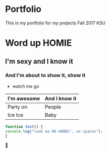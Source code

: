# Portfolio

This is my portfolio for my projects Fall 2017 KSU

# Word up HOMIE

## I'm sexy and I know it

### And I'm about to show it, show it

* watch me go

I'm awesome | And I know it
------------ | -------------
Party on  | People
Ice Ice | Baby


```javascript
function test() {
console.log("look ma NO HANDS’, no spaces");
}
```


:rocket:
